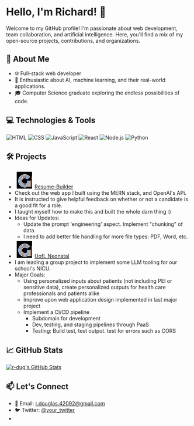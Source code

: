 # Hello, I'm Richard! 👋

Welcome to my GitHub profile! I'm passionate about web development, team collaboration, and artificial intelligence. Here, you'll find a mix of my open-source projects, contributions, and organizations.

## 🚀 About Me

- 🌐 Full-stack web developer 
- 🤖 Enthusiastic about AI, machine learning, and their real-world applications.
- 🎓 Computer Science graduate exploring the endless possibilities of code.

## 💻 Technologies & Tools

![HTML](https://img.shields.io/badge/-HTML-E34F26?style=flat&logo=html5&logoColor=white)
![CSS](https://img.shields.io/badge/-CSS-1572B6?style=flat&logo=css3&logoColor=white)
![JavaScript](https://img.shields.io/badge/-JavaScript-F7DF1E?style=flat&logo=javascript&logoColor=black)
![React](https://img.shields.io/badge/-React-61DAFB?style=flat&logo=react&logoColor=white)
![Node.js](https://img.shields.io/badge/-Node.js-339933?style=flat&logo=node.js&logoColor=white)
![Python](https://img.shields.io/badge/-Python-3776AB?style=flat&logo=python&logoColor=white)

## 🛠️ Projects

- ![logo](https://github.com/r-dug/generator_frontend/blob/Main/public/logo192.png) [Resume-Builder](https://www.resume-builder.info)
- Check out the web app I built using the MERN stack, and OpenAI's APi.
- It is instructed to give helpful feedback on whether or not a candidate is a good fit for a role.
- I taught myself how to make this and built the whole darn thing :)
- Ideas for Updates:
  - Update the prompt 'engineering' aspect. Implement "chunking" of data.
  - I need to add better file handling for more file types: PDF, Word, etc.
- ![logo](https://github.com/r-dug/generator_frontend/blob/Main/public/logo192.png) [UofL Neonatal](https://github.com/Neonatal-AI)
- I am leading a group project to implement some LLM tooling for our school's NICU.
- Major Goals:
  - Using personalized inputs about patients (not including PEI or sensitive data), create personalized outputs for health care professionals and patients alike
  - Improve upon web application design implemented in last major project
  - Implement a CI/CD pipeline
    - Subdomain for development
    - Dev, testing, and staging pipelines through  PaaS
    - Testing: Build test, test output. test for errors such as CORS

## 📈 GitHub Stats

[![r-dug's GitHub Stats](https://github-readme-stats.vercel.app/api?username=r-dug&show_icons=true&theme=dark)](https://github.com/anuraghazra/github-readme-stats)

## 📫 Let's Connect

- 📧 Email: r.douglas.42092@gmail.com
- 🐦 Twitter: [@your_twitter](https://twitter.com/your_twitter)
-
